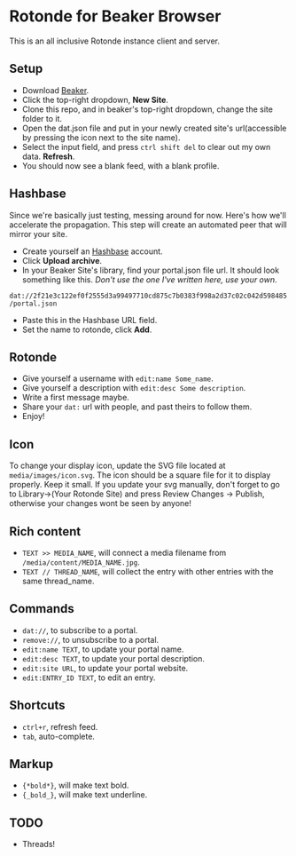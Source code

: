 # Rotonde for Beaker Browser

This is an all inclusive Rotonde instance client and server.
 
## Setup

- Download [Beaker](http://beakerbrowser.com).
- Click the top-right dropdown, **New Site**.
- Clone this repo, and in beaker's top-right dropdown, change the site folder to it.
- Open the dat.json file and put in your newly created site's url(accessible by pressing the icon next to the site name).
- Select the input field, and press `ctrl shift del` to clear out my own data. **Refresh**.
- You should now see a blank feed, with a blank profile.

## Hashbase

Since we're basically just testing, messing around for now. Here's how we'll accelerate the propagation. This step will create an automated peer that will mirror your site.

- Create yourself an [Hashbase](https://hashbase.io) account.
- Click **Upload archive**.
- In your Beaker Site's library, find your portal.json file url. It should look something like this. *Don't use the one I've written here, use your own*.

```dat://2f21e3c122ef0f2555d3a99497710cd875c7b0383f998a2d37c02c042d598485/portal.json``` 

- Paste this in the Hashbase URL field.
- Set the name to rotonde, click **Add**.

## Rotonde

- Give yourself a username with `edit:name Some_name`.
- Give yourself a description with `edit:desc Some description`.
- Write a first message maybe.
- Share your `dat:` url with people, and past theirs to follow them.
- Enjoy!

## Icon

To change your display icon, update the SVG file located at `media/images/icon.svg`. The icon should be a square file for it to display properly. Keep it small. If you update your svg manually, don't forget to go to Library->(Your Rotonde Site) and press Review Changes -> Publish, otherwise your changes wont be seen by anyone!

## Rich content

- `TEXT >> MEDIA_NAME`, will connect a media filename from `/media/content/MEDIA_NAME.jpg`.
- `TEXT // THREAD_NAME`, will collect the entry with other entries with the same thread_name.

## Commands

- `dat://`, to subscribe to a portal.
- `remove://`, to unsubscribe to a portal.
- `edit:name TEXT`, to update your portal name.
- `edit:desc TEXT`, to update your portal description.
- `edit:site URL`, to update your portal website.
- `edit:ENTRY_ID TEXT`, to edit an entry.

## Shortcuts

- `ctrl+r`, refresh feed.
- `tab`, auto-complete.

## Markup

- `{*bold*}`, will make text bold.
- `{_bold_}`, will make text underline.

## TODO

- Threads!